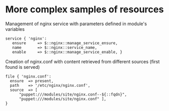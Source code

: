     
           
       
<h1>More complex samples of resources</h1>
       
                            
<p>Management of nginx service with parameters defined in module's variables</p> 


    service { 'nginx':  
       ensure     => $::nginx::manage_service_ensure,  
       name       => $::nginx::service_name, 
       enable     => $::nginx::manage_service_enable, }  


Creation of nginx.conf with content retrieved from different sources (first found is served)



    file { 'nginx.conf':
      ensure  => present,
      path    => '/etc/nginx/nginx.conf',
      source  => [
          "puppet:///modules/site/nginx.conf--${::fqdn}",
          "puppet:///modules/site/nginx.conf" ],
    }


